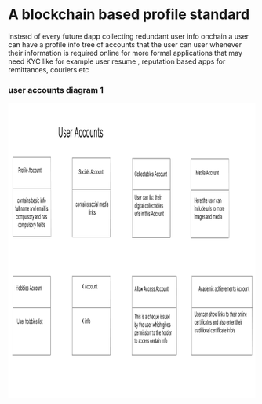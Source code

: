 # A blockchain based profile standard

instead of every future dapp collecting redundant user info onchain a user can have a profile info tree of accounts that the user can user whenever their information is required online for more formal applications that may need KYC like for example user resume , reputation based apps for remittances, couriers etc

### user accounts diagram 1

<img src="./images/user_profile_accounts.png" width ="700px" height="600px">
